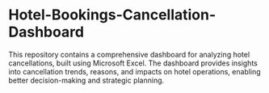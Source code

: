 # Hotel-Bookings-Cancellation-Dashboard
This repository contains a comprehensive dashboard for analyzing hotel cancellations, built using Microsoft Excel. The dashboard provides insights into cancellation trends, reasons, and impacts on hotel operations, enabling better decision-making and strategic planning.
